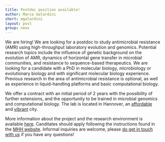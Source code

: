 ```yaml
---
title: Postdoc position available!
author: Marco Galardini
short: mgalardini
layout: post
group: news
---
```

We are hiring! We are looking for a postdoc to study
antimicrobial resistance (AMR) using high-throughput laboratory evolution
and genomics. Potential research topics include the influence of genetic
background on the evolution of AMR, dynamics of horizontal gene
transfer in microbial communities, and resistance to sequence-based therapeutics.
We are looking for a candidate with a PhD in molecular biology, microbiology or
evolutionary biology and with significant molecular biology experience.
Previous research in the area of antimicrobial resistance is optional, as well
as experience in liquid-handling platforms and basic computational biology.

We offer a contract with an initial period of 2 years with the possibility of
further extensions, and the opportunity to be trained in microbial genomics and
computational biology.
The lab is located in Hannover, an [affordable](https://www.numbeo.com/cost-of-living/compare_cities.jsp?country1=Germany&country2=Germany&city1=Berlin&city2=Hanover&tracking=getDispatchComparison)
and [vibrant](https://www.visit-hannover.com/en) city.

More information about the project and the research environment is available
[here](/static/pdf/jobs/202102_evolution_amr.pdf). Canditates should apply following the instructions found in the
[MHH website](https://mhh.hr4you.org/job/view/686/postdoc-f-d-m?page_lang=en).
Informal inquiries are welcome, please [do get in touch with us](/contact/) if you have any questions!
